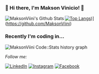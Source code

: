 ### 👋 Hi there, I'm Makson Vinicio! 👋

<img align="left" alt="MaksonViini's Github Stats" src="https://github-readme-stats.vercel.app/api?username=MaksonViini&show_icons=true&hide_border=true" />

[![Top Langs]([https://github-readme-stats.vercel.app/api/top-langs/?username=MaksonViini)](https://github-readme-stats.vercel.app/api?username=MaksonViini&show_icons=true&theme=radical))](https://github.com/MaksonViini)
### Recently I'm coding in...

![MaksonViini Code::Stats history graph](https://codestats-readme.wegfan.cn/history-graph/MaksonViini?width=800&height=250&history_days=21&max_languages=4&bg_color=111&text_color=FFFFFF&grid_color=333&language_colors=["476CE6","E62258","5F7FE6","E6AA09","20E639"])


<i>Follow me:</i><br>

<a href="https://www.linkedin.com/in/maksonvinicio/" target="_blank"><img src="https://img.shields.io/badge/LinkedIn-%230077B5.svg?&style=flat-square&logo=linkedin&logoColor=white" alt="LinkedIn"></a>
<a href="https://www.instagram.com/maksonvinicio/?hl=pt-br" target="_blank"><img src="https://img.shields.io/badge/Instagram-%23E4405F.svg?&style=flat-square&logo=instagram&logoColor=white" alt="Instagram"></a>
<a href="https://www.facebook.com/Makson.Vinicio.10/" target="_blank"><img src="https://img.shields.io/badge/Facebook-%231877F2.svg?&style=flat-square&logo=facebook&logoColor=white" alt="Facebook"></a>
